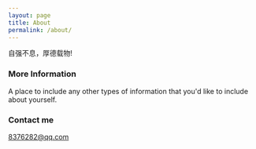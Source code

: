 ```yaml
---
layout: page
title: About
permalink: /about/
---
```


自强不息，厚德载物!

### More Information

A place to include any other types of information that you'd like to include about yourself.

### Contact me

[8376282@qq.com](mailto:email@domain.com)
